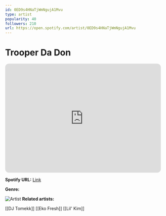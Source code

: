```yaml
---
id: 0ED9s4HNaTjWmNgujA1Mvu
type: artist
popularity: 40
followers: 210
url: https://open.spotify.com/artist/0ED9s4HNaTjWmNgujA1Mvu
---
```

# Trooper Da Don

<iframe style="border-radius:12px" src="https://open.spotify.com/embed/artist/0ED9s4HNaTjWmNgujA1Mvu" width="100%" height="352" frameBorder="0" allowfullscreen="" allow="autoplay; clipboard-write; encrypted-media; fullscreen; picture-in-picture" loading="lazy"></iframe>

**Spotify URL:** [Link](https://open.spotify.com/artist/0ED9s4HNaTjWmNgujA1Mvu)

**Genre:** 

![Artist](https://i.scdn.co/image/ab67616d0000b27336316939966d49a58c44aaa3)
**Related artists:**

[[DJ Tomekk]]
[[Eko Fresh]]
[[Lil' Kim]]
